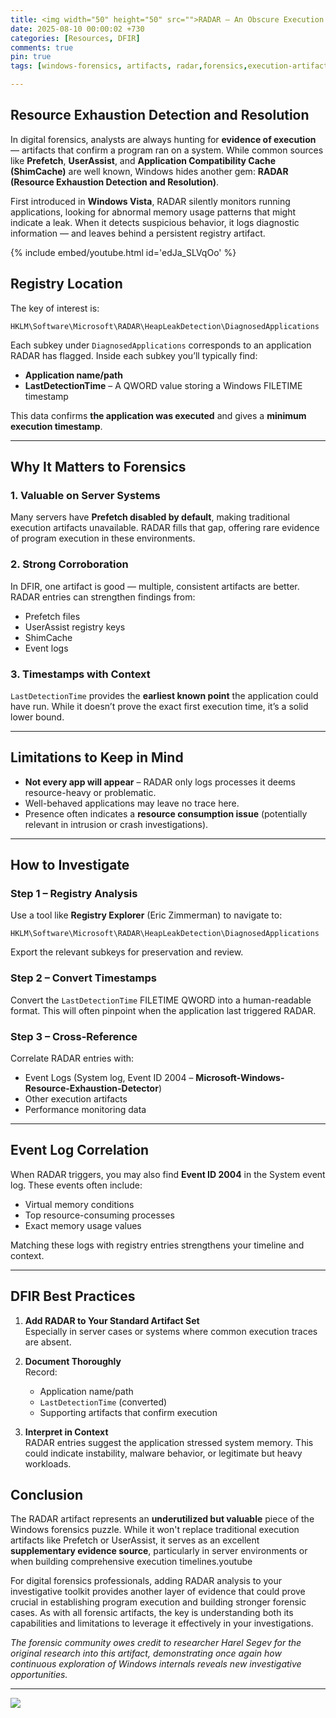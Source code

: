 ```yaml
---
title: <img width="50" height="50" src="">RADAR – An Obscure Execution Artifact Worth Investigating
date: 2025-08-10 00:00:02 +730
categories: [Resources, DFIR]
comments: true
pin: true
tags: [windows-forensics, artifacts, radar,forensics,execution-artifact,heapdetection] # TAG names should always be lowercase

---
```

## Resource Exhaustion Detection and Resolution

In digital forensics, analysts are always hunting for **evidence of execution** — artifacts that confirm a program ran on a system. While common sources like **Prefetch**, **UserAssist**, and **Application Compatibility Cache (ShimCache)** are well known, Windows hides another gem: **RADAR (Resource Exhaustion Detection and Resolution)**.

First introduced in **Windows Vista**, RADAR silently monitors running applications, looking for abnormal memory usage patterns that might indicate a leak. When it detects suspicious behavior, it logs diagnostic information — and leaves behind a persistent registry artifact.

{% include embed/youtube.html id='edJa_SLVqOo' %}

## Registry Location

The key of interest is:
```
HKLM\Software\Microsoft\RADAR\HeapLeakDetection\DiagnosedApplications
```


Each subkey under `DiagnosedApplications` corresponds to an application RADAR has flagged. Inside each subkey you’ll typically find:

- **Application name/path**
- **LastDetectionTime** – A QWORD value storing a Windows FILETIME timestamp

This data confirms **the application was executed** and gives a **minimum execution timestamp**.

---

## Why It Matters to Forensics

### 1. Valuable on Server Systems
Many servers have **Prefetch disabled by default**, making traditional execution artifacts unavailable. RADAR fills that gap, offering rare evidence of program execution in these environments.

### 2. Strong Corroboration
In DFIR, one artifact is good — multiple, consistent artifacts are better. RADAR entries can strengthen findings from:
- Prefetch files
- UserAssist registry keys
- ShimCache
- Event logs

### 3. Timestamps with Context
`LastDetectionTime` provides the **earliest known point** the application could have run. While it doesn’t prove the exact first execution time, it’s a solid lower bound.

---

## Limitations to Keep in Mind

- **Not every app will appear** – RADAR only logs processes it deems resource-heavy or problematic.
- Well-behaved applications may leave no trace here.
- Presence often indicates a **resource consumption issue** (potentially relevant in intrusion or crash investigations).

---

## How to Investigate

### Step 1 – Registry Analysis
Use a tool like **Registry Explorer** (Eric Zimmerman) to navigate to:
```
HKLM\Software\Microsoft\RADAR\HeapLeakDetection\DiagnosedApplications
```

Export the relevant subkeys for preservation and review.

### Step 2 – Convert Timestamps
Convert the `LastDetectionTime` FILETIME QWORD into a human-readable format. This will often pinpoint when the application last triggered RADAR.

### Step 3 – Cross-Reference
Correlate RADAR entries with:
- Event Logs (System log, Event ID 2004 – **Microsoft-Windows-Resource-Exhaustion-Detector**)
- Other execution artifacts
- Performance monitoring data

---

## Event Log Correlation

When RADAR triggers, you may also find **Event ID 2004** in the System event log. These events often include:
- Virtual memory conditions
- Top resource-consuming processes
- Exact memory usage values

Matching these logs with registry entries strengthens your timeline and context.

---

## DFIR Best Practices

1. **Add RADAR to Your Standard Artifact Set**  
   Especially in server cases or systems where common execution traces are absent.

2. **Document Thoroughly**  
   Record:
   - Application name/path
   - `LastDetectionTime` (converted)
   - Supporting artifacts that confirm execution

3. **Interpret in Context**  
   RADAR entries suggest the application stressed system memory. This could indicate instability, malware behavior, or legitimate but heavy workloads.




## Conclusion

The RADAR artifact represents an **underutilized but valuable** piece of the Windows forensics puzzle. While it won't replace traditional execution artifacts like Prefetch or UserAssist, it serves as an excellent **supplementary evidence source**, particularly in server environments or when building comprehensive execution timelines.youtube

For digital forensics professionals, adding RADAR analysis to your investigative toolkit provides another layer of evidence that could prove crucial in establishing program execution and building stronger forensic cases. As with all forensic artifacts, the key is understanding both its capabilities and limitations to leverage it effectively in your investigations.

_The forensic community owes credit to researcher Harel Segev for the original research into this artifact, demonstrating once again how continuous exploration of Windows internals reveals new investigative opportunities._


---
  ![](https://media.giphy.com/media/DAtJCG1t3im1G/giphy.gif)
